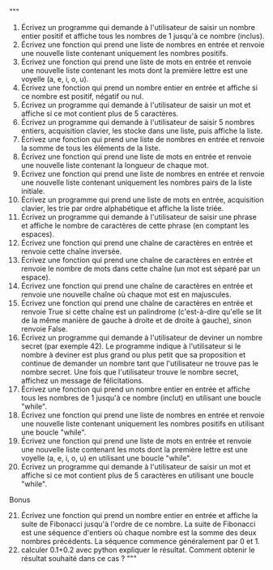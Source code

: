 """
1. Écrivez un programme qui demande à l'utilisateur de saisir un nombre entier positif et affiche tous les nombres de 1 jusqu'à ce nombre (inclus).
2. Écrivez une fonction qui prend une liste de nombres en entrée et renvoie une nouvelle liste contenant uniquement les nombres positifs.
3. Écrivez une fonction qui prend une liste de mots en entrée et renvoie une nouvelle liste contenant les mots dont la première lettre est une voyelle (a, e, i, o, u).
4. Écrivez une fonction qui prend un nombre entier en entrée et affiche si ce nombre est positif, négatif ou nul.
5. Écrivez un programme qui demande à l'utilisateur de saisir un mot et affiche si ce mot contient plus de 5 caractères.
6. Écrivez un programme qui demande à l'utilisateur de saisir 5 nombres entiers, acquisition clavier, les stocke dans une liste, puis affiche la liste.
7. Écrivez une fonction qui prend une liste de nombres en entrée et renvoie la somme de tous les éléments de la liste.
8. Écrivez une fonction qui prend une liste de mots en entrée et renvoie une nouvelle liste contenant la longueur de chaque mot.
9. Écrivez une fonction qui prend une liste de nombres en entrée et renvoie une nouvelle liste contenant uniquement les nombres pairs de la liste initiale.
10. Écrivez un programme qui prend une liste de mots en entrée, acquisition clavier, les trie par ordre alphabétique et affiche la liste triée.
11. Écrivez un programme qui demande à l'utilisateur de saisir une phrase et affiche le nombre de caractères de cette phrase (en comptant les espaces).
12. Écrivez une fonction qui prend une chaîne de caractères en entrée et renvoie cette chaîne inversée.
13. Écrivez une fonction qui prend une chaîne de caractères en entrée et renvoie le nombre de mots dans cette chaîne (un mot est séparé par un espace).
14. Écrivez une fonction qui prend une chaîne de caractères en entrée et renvoie une nouvelle chaîne où chaque mot est en majuscules.
15. Écrivez une fonction qui prend une chaîne de caractères en entrée et renvoie True si cette chaîne est un palindrome (c'est-à-dire qu'elle se lit de la même manière de gauche à droite et de droite à gauche), sinon renvoie False.
16. Écrivez un programme qui demande à l'utilisateur de deviner un nombre secret (par exemple 42). Le programme indique à l'utilisateur si le nombre à deviner est plus grand ou plus petit que sa proposition et continue de demander un nombre tant que l'utilisateur ne trouve pas le nombre secret. Une fois que l'utilisateur trouve le nombre secret, affichez un message de félicitations.
17. Écrivez une fonction qui prend un nombre entier en entrée et affiche tous les nombres de 1 jusqu'à ce nombre (inclut) en utilisant une boucle "while".
18. Écrivez une fonction qui prend une liste de nombres en entrée et renvoie une nouvelle liste contenant uniquement les nombres positifs en utilisant une boucle "while".
19. Écrivez une fonction qui prend une liste de mots en entrée et renvoie une nouvelle liste contenant les mots dont la première lettre est une voyelle (a, e, i, o, u) en utilisant une boucle "while".
20. Écrivez un programme qui demande à l'utilisateur de saisir un mot et affiche si ce mot contient plus de 5 caractères en utilisant une boucle "while".

Bonus

21. Écrivez une fonction qui prend un nombre entier en entrée et affiche la suite de Fibonacci jusqu'à l'ordre de ce nombre. La suite de Fibonacci est une séquence d'entiers où chaque nombre est la somme des deux nombres précédents. La séquence commence généralement par 0 et 1.
22. calculer 0.1+0.2 avec python expliquer le résultat. Comment obtenir le résultat souhaité dans ce cas ?
"""